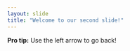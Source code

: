 ```yaml
---
layout: slide
title: "Welcome to our second slide!"
---
```

**Pro tip:**
Use the left arrow to go back!
